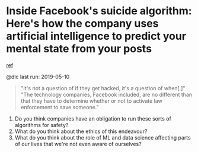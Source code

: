 # Inside Facebook's suicide algorithm: Here's how the company uses artificial intelligence to predict your mental state from your posts
[ref](https://www.businessinsider.com/facebook-is-using-ai-to-try-to-predict-if-youre-suicidal-2018-12)

@dlc last run: 2019-05-10

> "It's not a question of if they get hacked, it's a question of when[.]"
> "The technology companies, Facebook included, are no different than that they have to determine whether or not to activate law enforcement to save someone."

1. Do you think companies have an obligation to run these sorts of algorithms for safety?
2. What do you think about the ethics of this endeavour?
3. What do you think about the role of ML and data science affecting parts of our lives that we're not even aware of ourselves?